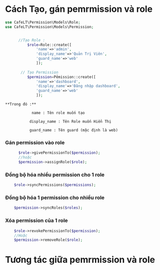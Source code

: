 # Cách Tạo, gán pemrmission và role

```php
use CafeLT\Permission\Models\Role;
use CafeLT\Permission\Models\Permission;


      //Tạo Role :
          $role=Role::create([
              'name'=>'admin',
              'display_name'=>'Quản Trị Viên',
              'guard_name'=>'web'
              ]);
              
       // Tạo Permission
          $permission=Pẻmission::create([
              'name'=>'dashboard',
              'display_name'=>'Đăng nhập dashboard',
              'guard_name'=>'web'
              ]);
```
    **Trong đó :** 

                name : Tên role muốn tạo

               display_name : Tên Role muốn Hiển Thị
               
               guard_name : Tên guard (mặc định là web)
               

### Gán permission vào role
```php
      $role->givePermissionTo($permission);
      //hoặc
      $permission->assignRole($role);
```

### Đồng bộ hóa nhiều permission cho 1 role
```php
    $role->syncPermissions($permissions);
```

### Đồng bộ hóa 1 permission cho nhiều role
```php
    $permission->syncRoles($roles);
```

### Xóa permission của 1 role
```php
    $role->revokePermissionTo($permission);
    //Hoặc
    $permission->removeRole($role);
```


# Tương tác giữa pemrmission và role

